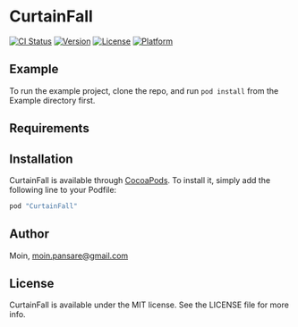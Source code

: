 # CurtainFall

[![CI Status](http://img.shields.io/travis/Moin/CurtainFall.svg?style=flat)](https://travis-ci.org/Moin/CurtainFall)
[![Version](https://img.shields.io/cocoapods/v/CurtainFall.svg?style=flat)](http://cocoapods.org/pods/CurtainFall)
[![License](https://img.shields.io/cocoapods/l/CurtainFall.svg?style=flat)](http://cocoapods.org/pods/CurtainFall)
[![Platform](https://img.shields.io/cocoapods/p/CurtainFall.svg?style=flat)](http://cocoapods.org/pods/CurtainFall)

## Example

To run the example project, clone the repo, and run `pod install` from the Example directory first.

## Requirements

## Installation

CurtainFall is available through [CocoaPods](http://cocoapods.org). To install
it, simply add the following line to your Podfile:

```ruby
pod "CurtainFall"
```

## Author

Moin, moin.pansare@gmail.com

## License

CurtainFall is available under the MIT license. See the LICENSE file for more info.
